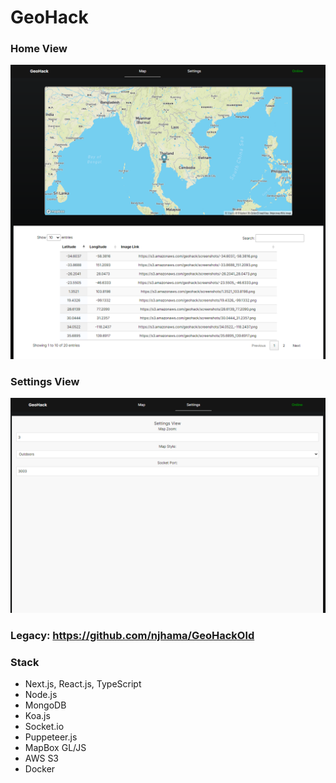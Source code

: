 # GeoHack

### Home View 
![Image 1](images/image1.png)

### Settings View 
![Image 2](images/image2.png)

### Legacy: https://github.com/njhama/GeoHackOld

### Stack
- Next.js, React.js, TypeScript
- Node.js
- MongoDB
- Koa.js
- Socket.io
- Puppeteer.js
- MapBox GL/JS
- AWS S3
- Docker
